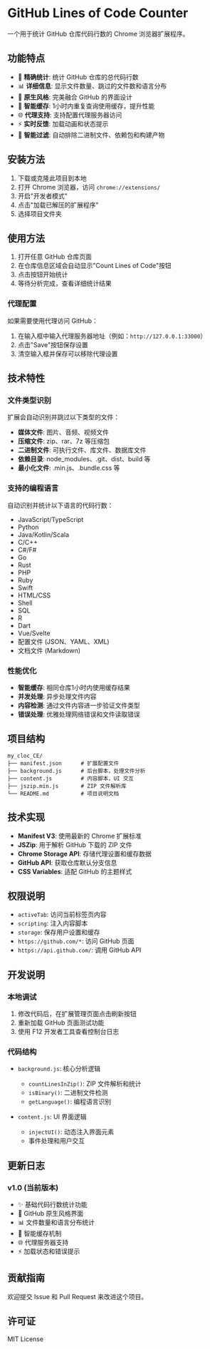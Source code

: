 # GitHub Lines of Code Counter

一个用于统计 GitHub 仓库代码行数的 Chrome 浏览器扩展程序。

## 功能特点

- 🔢 **精确统计**: 统计 GitHub 仓库的总代码行数
- 📊 **详细信息**: 显示文件数量、跳过的文件数和语言分布
- 🎨 **原生风格**: 完美融合 GitHub 的界面设计
- 🚀 **智能缓存**: 1小时内重复查询使用缓存，提升性能
- 🌐 **代理支持**: 支持配置代理服务器访问
- ⚡ **实时反馈**: 加载动画和状态提示
- 🎯 **智能过滤**: 自动排除二进制文件、依赖包和构建产物

## 安装方法

1. 下载或克隆此项目到本地
2. 打开 Chrome 浏览器，访问 `chrome://extensions/`
3. 开启"开发者模式"
4. 点击"加载已解压的扩展程序"
5. 选择项目文件夹

## 使用方法

1. 打开任意 GitHub 仓库页面
2. 在仓库信息区域会自动显示"Count Lines of Code"按钮
3. 点击按钮开始统计
4. 等待分析完成，查看详细统计结果

### 代理配置

如果需要使用代理访问 GitHub：

1. 在输入框中输入代理服务器地址（例如：`http://127.0.0.1:33000`）
2. 点击"Save"按钮保存设置
3. 清空输入框并保存可以移除代理设置

## 技术特性

### 文件类型识别

扩展会自动识别并跳过以下类型的文件：

- **媒体文件**: 图片、音频、视频文件
- **压缩文件**: zip、rar、7z 等压缩包
- **二进制文件**: 可执行文件、库文件、数据库文件
- **依赖目录**: node_modules、.git、dist、build 等
- **最小化文件**: .min.js、.bundle.css 等

### 支持的编程语言

自动识别并统计以下语言的代码行数：

- JavaScript/TypeScript
- Python
- Java/Kotlin/Scala
- C/C++
- C#/F#
- Go
- Rust
- PHP
- Ruby
- Swift
- HTML/CSS
- Shell
- SQL
- R
- Dart
- Vue/Svelte
- 配置文件 (JSON、YAML、XML)
- 文档文件 (Markdown)

### 性能优化

- **智能缓存**: 相同仓库1小时内使用缓存结果
- **并发处理**: 异步处理文件内容
- **内容检测**: 通过文件内容进一步验证文件类型
- **错误处理**: 优雅处理网络错误和文件读取错误

## 项目结构

```
my_cloc_CE/
├── manifest.json      # 扩展配置文件
├── background.js      # 后台脚本，处理文件分析
├── content.js         # 内容脚本，UI 交互
├── jszip.min.js       # ZIP 文件解析库
└── README.md          # 项目说明文档
```

## 技术实现

- **Manifest V3**: 使用最新的 Chrome 扩展标准
- **JSZip**: 用于解析 GitHub 下载的 ZIP 文件
- **Chrome Storage API**: 存储代理设置和缓存数据
- **GitHub API**: 获取仓库默认分支信息
- **CSS Variables**: 适配 GitHub 的主题样式

## 权限说明

- `activeTab`: 访问当前标签页内容
- `scripting`: 注入内容脚本
- `storage`: 保存用户设置和缓存
- `https://github.com/*`: 访问 GitHub 页面
- `https://api.github.com/`: 调用 GitHub API

## 开发说明

### 本地调试

1. 修改代码后，在扩展管理页面点击刷新按钮
2. 重新加载 GitHub 页面测试功能
3. 使用 F12 开发者工具查看控制台日志

### 代码结构

- `background.js`: 核心分析逻辑
  - `countLinesInZip()`: ZIP 文件解析和统计
  - `isBinary()`: 二进制文件检测
  - `getLanguage()`: 编程语言识别
  
- `content.js`: UI 界面逻辑
  - `injectUI()`: 动态注入界面元素
  - 事件处理和用户交互

## 更新日志

### v1.0 (当前版本)
- ✨ 基础代码行数统计功能
- 🎨 GitHub 原生风格界面
- 📊 文件数量和语言分布统计
- 🚀 智能缓存机制
- 🌐 代理服务器支持
- ⚡ 加载状态和错误提示

## 贡献指南

欢迎提交 Issue 和 Pull Request 来改进这个项目。

## 许可证

MIT License
